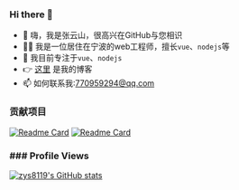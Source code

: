 
### Hi there 👋

- 👋 嗨，我是张云山，很高兴在GitHub与您相识
- 👨‍💻 我是一位居住在宁波的web工程师，擅长`vue`、`nodejs`等
- 🌱 我目前专注于`vue`、`nodejs`
- 👉 [这里](https://zys8119.github.io/zys8119-Demo) 是我的博客
- 📫 如何联系我:770959294@qq.com

### 贡献项目


[![Readme Card](https://github-readme-stats-git-masterrstaa-rickstaa.vercel.app/api/pin/?username=zys8119&repo=wisdom-serve&theme=monokai)](https://github.com/zys8119/wisdom-serve)
[![Readme Card](https://github-readme-stats-git-masterrstaa-rickstaa.vercel.app/api/pin/?username=zys8119&repo=3d-scene-editor&theme=monokai)](https://github.com/zys8119/3d-scene-editor)

### ### Profile Views

[![zys8119's GitHub stats](URL_ADDRESS)](https://github.com/zys8119)
<!--
- 👋 我：嗨，我是张云山，很高兴在GitHub与您相识
- 🔭 我的技能：
- 🌱 我目前正在学习…
- 👯 我希望合作…
- 🤔 我正在寻求帮助…
- 💬 问我关于…
- 📫 如何联系我:…
- 😄 代词:…
- ⚡ 有趣的事实:…
- - 👋 Hi, I’m mxsm(蚂蚁背大象)，Graduated from ***Hangzhou Dianzi University(HDU)***.
- 👨‍💻 A Software Engineer living in Foshan. Working in Guangzhou. ***Good at JAVA, Rustaceans***
- 🌱 I’m currently focused on [***Apache RocketMQ***](https://github.com/apache/rocketmq), [***Apache EventMesh***](https://github.com/apache/eventmesh), [***RocketMQ-Rust***](https://github.com/mxsm/rocketmq-rust) and [***DLedger***](https://github.com/openmessaging/dledger).
- 📚 I’m currently learning English and Rust.
- 👉 [Here](https://blog.ljbmxsm.com) is my personal website. Here is my [juejin Home page ](https://juejin.cn/user/1151943918492855)
- 📫 How to reach me: mxsm@apache.org or ljbmxsm@163.com 
-->



